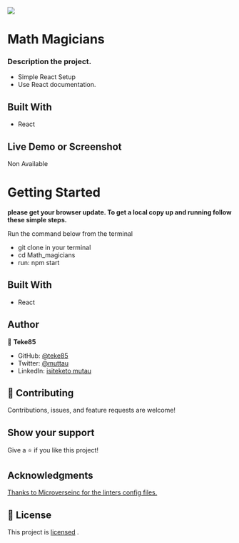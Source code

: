 ![](https://img.shields.io/badge/Microverse-blueviolet)

# Math Magicians

### Description the project.
- Simple React Setup
- Use React documentation.

## Built With

- React

## Live Demo or Screenshot

Non Available

# Getting Started

**please get your browser update. To get a local copy up and running follow these simple steps.**

Run the command below from the terminal

- git clone in your terminal
- cd Math_magicians
- run: npm start

## Built With

- React

## Author

👤 **Teke85**

- GitHub: [@teke85](https://github.com/teke85)
- Twitter: [@muttau](https://twitter.com/muttau)
- LinkedIn: [isiteketo mutau](https://www.linkedin.com/in/isiteketo-mutau-736894241/)


## 🤝 Contributing

Contributions, issues, and feature requests are welcome!

## Show your support

Give a ⭐️ if you like this project!

## Acknowledgments

[Thanks to Microverseinc for the linters config files.](https://github.com/microverseinc/linters-config) 

## 📝 License

This project is 
[licensed](https://github.com/samuelmoiwa/Microverse-student-profile-1/blob/Develop/MIT.md) .
